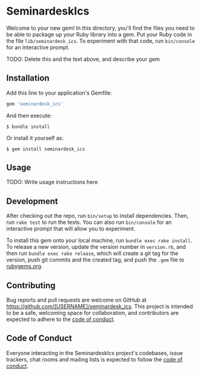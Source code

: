 # SeminardeskIcs

Welcome to your new gem! In this directory, you'll find the files you need to be able to package up your Ruby library into a gem. Put your Ruby code in the file `lib/seminardesk_ics`. To experiment with that code, run `bin/console` for an interactive prompt.

TODO: Delete this and the text above, and describe your gem

## Installation

Add this line to your application's Gemfile:

```ruby
gem 'seminardesk_ics'
```

And then execute:

    $ bundle install

Or install it yourself as:

    $ gem install seminardesk_ics

## Usage

TODO: Write usage instructions here

## Development

After checking out the repo, run `bin/setup` to install dependencies. Then, run `rake test` to run the tests. You can also run `bin/console` for an interactive prompt that will allow you to experiment.

To install this gem onto your local machine, run `bundle exec rake install`. To release a new version, update the version number in `version.rb`, and then run `bundle exec rake release`, which will create a git tag for the version, push git commits and the created tag, and push the `.gem` file to [rubygems.org](https://rubygems.org).

## Contributing

Bug reports and pull requests are welcome on GitHub at https://github.com/[USERNAME]/seminardesk_ics. This project is intended to be a safe, welcoming space for collaboration, and contributors are expected to adhere to the [code of conduct](https://github.com/[USERNAME]/seminardesk_ics/blob/master/CODE_OF_CONDUCT.md).

## Code of Conduct

Everyone interacting in the SeminardeskIcs project's codebases, issue trackers, chat rooms and mailing lists is expected to follow the [code of conduct](https://github.com/[USERNAME]/seminardesk_ics/blob/master/CODE_OF_CONDUCT.md).
